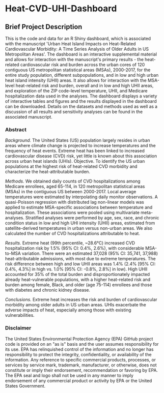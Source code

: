 # Heat-CVD-UHI-Dashboard

## Brief Project Description
This is the code and data for an R Shiny dashboard, which is associated with the manuscript 'Urban Heat Island Impacts on Heat-Related Cardiovascular Morbidity: A Time Series Analysis of Older Adults in US Metropolitan Areas'. The dashboard is an interactive supplemental material and allows for interaction with the manuscript's primary results - the heat-related cardiovascular risk and burden across the urban cores of 120 contiguous US metropolitan statistical areas (MSAs), 2000-2017, for the entire study population, different subpopulations, and in low and high urban heat island intensity (UHII) areas. It also allows for interaction with the MSA-level heat-related risk and burden, overall and in low and high UHII areas, and exploration of the ZIP code-level temperature, UHII, and Medicare hospitalization data used in the analyses. The dashboard displays a variety of interactive tables and figures and the results displayed in the dashboard can be downloaded. Details on the datasets and methods used as well as a discussion of all results and sensitivity analyses can be found in the associated manuscript.

### Abstract
<i>Background.</i> The United States (US) population largely resides in urban areas where climate change is projected to increase temperatures and the frequency of heat events. Extreme heat has been linked to increased cardiovascular disease (CVD) risk, yet little is known about this association across urban heat islands (UHIs). 
Objective. To identify the US urban populations at the highest risk of heat-related CVD morbidity and characterize the heat-attributable burden. 

<i>Methods.</i> We obtained daily counts of CVD hospitalizations among Medicare enrollees, aged 65-114, in 120 metropolitan statistical areas (MSAs) in the contiguous US between 2000-2017. Local average temperatures were estimated by interpolating daily monitor observations. A quasi-Poisson regression with distributed lag non-linear models was applied to estimate MSA-specific associations between temperature and hospitalization. These associations were pooled using multivariate meta-analyses. Stratified analyses were performed by age, sex, race, and chronic condition status in low and high UHI intensity (UHII) areas, estimated from satellite-derived temperatures in urban versus non-urban areas. We also calculated the number of CVD hospitalizations attributable to heat. 

<i>Results.</i> Extreme heat (99th percentile, ~28.6°C) increased CVD hospitalization risk by 1.5% (95% CI: 0.4%, 2.6%), with considerable MSA-to-MSA variation. There were an estimated 37,028 (95% CI: 35,741, 37,988) heat-attributable admissions, with most due to extreme temperatures. The risk difference between high and low UHII areas was 1.4% (2.4% [95% CI: 0.4%, 4.3%] in high vs. 1.0% [95% CI: -0.8%, 2.8%] in low). High UHII accounted for 35% of the total burden and disproportionately impacted already heat-vulnerable populations, with a higher heat-related risk and burden among female, Black, and older (age 75-114) enrollees and those with diabetes and chronic kidney disease.

<i>Conclusions.</i> Extreme heat increases the risk and burden of cardiovascular morbidity among older adults in US urban areas. UHIs exacerbate the adverse impacts of heat, especially among those with existing vulnerabilities.


### Disclaimer
The United States Environmental Protection Agency (EPA) GitHub project code is provided on an "as is" basis and the user assumes responsibility for its use. EPA has relinquished control of the information and no longer has responsibility to protect the integrity, confidentiality, or availability of the information. Any reference to specific commercial products, processes, or services by service mark, trademark, manufacturer, or otherwise, does not constitute or imply their endorsement, recommendation or favoring by EPA. The EPA seal and logo shall not be used in any manner to imply endorsement of any commercial product or activity by EPA or the United States Government. 
